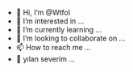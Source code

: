 - 👋 Hi, I’m @Wtfol
- 👀 I’m interested in ...
- 🌱 I’m currently learning ...
- 💞️ I’m looking to collaborate on ...
- 📫 How to reach me ...
-  🐍 yılan severim ...
<!---
Wtfol/Wtfol is a ✨ special ✨ repository because its `README.md` (this file) appears on your GitHub profile.
You can click the Preview link to take a look at your changes.
--->
